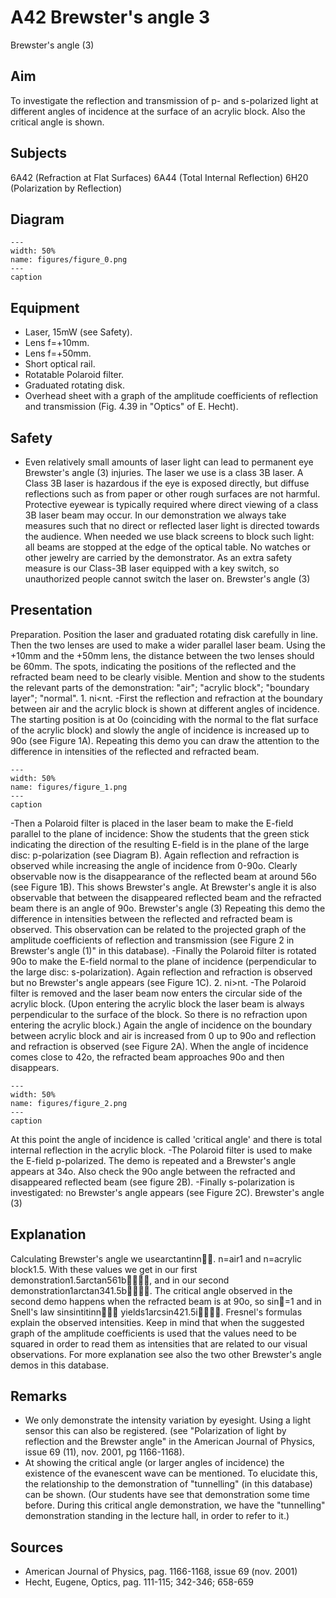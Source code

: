# A42 Brewster's angle  3  
 Brewster's angle (3)   
  
## Aim   
 To investigate the reflection and transmission of p- and s-polarized light at different angles of incidence at the surface of an acrylic block. Also the critical angle is shown.    
  
## Subjects   
 6A42 (Refraction at Flat Surfaces) 6A44 (Total Internal Reflection) 6H20 (Polarization by Reflection)   
  
## Diagram   
   
```{figure} figures/figure_0.png  
---  
width: 50%  
name: figures/figure_0.png  
---  
caption  
``` 
     
  
## Equipment   
 
 *  Laser, 15mW (see Safety). 
 *  Lens f=+10mm. 
 *  Lens f=+50mm. 
 *  Short optical rail. 
 *  Rotatable Polaroid filter. 
 *  Graduated rotating disk. 
 *  Overhead sheet with a graph of the amplitude coefficients of reflection and transmission (Fig. 4.39 in "Optics" of E. Hecht).   
  
## Safety   
 
 *  Even relatively small amounts of laser light can lead to permanent eye Brewster's angle (3)  injuries. The laser we use is a class 3B laser. A Class 3B laser is hazardous if the eye is exposed directly, but diffuse reflections such as from paper or other rough surfaces are not harmful.  Protective eyewear is typically required where direct viewing of a class 3B laser beam may occur.  In our demonstration we always take measures such that no direct or reflected laser light is directed towards the audience. When needed we use black screens to block such light: all beams are stopped at the edge of the optical table. No watches or other jewelry are carried by the demonstrator. As an extra safety measure is our Class-3B laser equipped with a key switch, so unauthorized people cannot switch the laser on. Brewster's angle (3)
    
  
## Presentation   
 Preparation. Position the laser and graduated rotating disk carefully in line. Then the two lenses are used to make a wider parallel laser beam. Using the +10mm and the +50mm lens, the distance between the two lenses should be 60mm. The spots, indicating the positions of the reflected and the refracted beam need to be clearly visible. Mention and show to the students the relevant parts of the demonstration: "air"; "acrylic block"; "boundary layer"; "normal". 1. ni<nt. -First the reflection and refraction at the boundary between air and the acrylic block is shown at different angles of incidence. The starting position is at 0o (coinciding with the normal to the flat surface of the acrylic block) and slowly the angle of incidence is increased up to 90o (see Figure 1A). Repeating this demo you can draw the attention to the difference in intensities of the reflected and refracted beam.   
```{figure} figures/figure_1.png  
---  
width: 50%  
name: figures/figure_1.png  
---  
caption  
``` 
 -Then a Polaroid filter is placed in the laser beam to make the E-field parallel to the plane of incidence: Show the students that the green stick indicating the direction of the resulting E-field is in the plane of the large disc: p-polarization (see Diagram B). Again reflection and refraction is observed while increasing the angle of incidence from 0-90o. Clearly observable now is the disappearance of the reflected beam at around 56o (see Figure 1B). This shows Brewster's angle. At Brewster's angle it is also observable that between the disappeared reflected beam and the refracted beam there is an angle of 90o. Brewster's angle (3) Repeating this demo the difference in intensities between the reflected and refracted beam is observed. This observation can be related to the projected graph of the amplitude coefficients of reflection and transmission (see Figure 2 in Brewster's angle (1)" in this database). -Finally the Polaroid filter is rotated 90o to make the E-field normal to the plane of incidence (perpendicular to the large disc: s-polarization). Again reflection and refraction is observed but no Brewster's angle appears (see Figure 1C). 2. ni>nt. -The Polaroid filter is removed and the laser beam now enters the circular side of the acrylic block. (Upon entering the acrylic block the laser beam is always perpendicular to the surface of the block. So there is no refraction upon entering the acrylic block.) Again the angle of incidence on the boundary between acrylic block and air is increased from 0 up to 90o and reflection and refraction is observed (see Figure 2A). When the angle of incidence comes close to 42o, the refracted beam approaches 90o and then disappears.    
```{figure} figures/figure_2.png  
---  
width: 50%  
name: figures/figure_2.png  
---  
caption  
``` 
 At this point the angle of incidence is called 'critical angle' and there is total internal reflection in the acrylic block. -The Polaroid filter is used to make the E-field p-polarized. The demo is repeated and a Brewster's angle appears at 34o. Also check the 90o angle between the refracted and disappeared reflected beam (see figure 2B). -Finally s-polarization is investigated: no Brewster's angle appears (see Figure 2C).  Brewster's angle (3)    
  
## Explanation   
 Calculating Brewster's angle we usearctantinn. n=air1 and n=acrylic block1.5. With these values we get in our first demonstration1.5arctan561b, and in our second demonstration1arctan341.5b. The critical angle observed in the second demo happens when the refracted beam is at 90o, so sin=1 and in Snell's law sinsintitinn yields1arcsin421.5i. Fresnel's formulas explain the observed intensities. Keep in mind that when the suggested graph of the amplitude coefficients is used that the values need to be squared in order to read them as intensities that are related to our visual observations. For more explanation see also the two other Brewster's angle demos in this database.   
  
## Remarks   
 
 *  We only demonstrate the intensity variation by eyesight. Using a light sensor this can also be registered. (see "Polarization of light by reflection and the Brewster angle" in the American Journal of Physics, issue 69 (11), nov. 2001, pg 1166-1168). 
 *  At showing the critical angle (or larger angles of incidence) the existence of the evanescent wave can be mentioned. To elucidate this, the relationship to the demonstration of "tunnelling" (in this database) can be shown. (Our students have see that demonstration some time before. During this critical angle demonstration, we have the "tunnelling" demonstration standing in the lecture hall, in order to refer to it.)
   
  
## Sources   
 
 *  American Journal of Physics, pag. 1166-1168, issue 69 (nov. 2001) 
 *  Hecht, Eugene, Optics, pag. 111-115; 342-346; 658-659
  